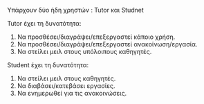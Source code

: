 Υπάρχουν δύο ήδη χρηστών : Tutor και Studnet

Tutor έχει τη δυνατότητα: 
1. Να προσθέσει/διαγράψει/επεξεργαστεί κάποιο χρήση.
2. Να προσθέσει/διαγράψει/επεξεργαστεί ανακοίνωση/εργασία.
3. Να στείλει μειλ στους υπόλοιπους καθηγητές.

Student έχει τη δυνατότητα: 
1. Να στείλει μειλ στους καθηγητές.
2. Να διαβάσει/κατεβάσει εργασίες.
3. Να ενημερωθεί για τις ανακοινώσεις.
